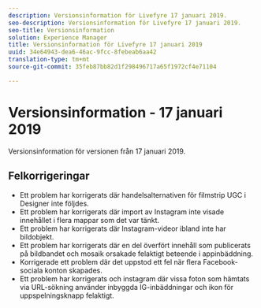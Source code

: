 ```yaml
---
description: Versionsinformation för Livefyre 17 januari 2019.
seo-description: Versionsinformation för Livefyre 17 januari 2019.
seo-title: Versionsinformation
solution: Experience Manager
title: Versionsinformation för Livefyre 17 januari 2019
uuid: 34e64943-dea6-46ac-9fcc-8febeab6aa42
translation-type: tm+mt
source-git-commit: 35feb87bb82d1f298496717a65f1972cf4e71104

---
```



# Versionsinformation - 17 januari 2019

Versionsinformation för versionen från 17 januari 2019.

## Felkorrigeringar

* Ett problem har korrigerats där handelsalternativen för filmstrip UGC i Designer inte följdes.
* Ett problem har korrigerats där import av Instagram inte visade innehållet i flera mappar som det var tänkt.
* Ett problem har korrigerats där Instagram-videor ibland inte har bildobjekt.
* Ett problem har korrigerats där en del överfört innehåll som publicerats på bildbandet och mosaik orsakade felaktigt beteende i appinbäddning.
* Korrigerade ett problem där det uppstod ett fel när flera Facebook-sociala konton skapades.
* Ett problem har korrigerats och instagram där vissa foton som hämtats via URL-sökning använder inbyggda IG-inbäddningar och ikon för uppspelningsknapp felaktigt.
